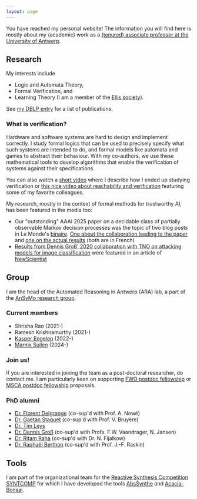 ```yaml
---
layout: page
---
```


You have reached my personal website! The information you will find here is
mostly about my (academic) work as a [(tenured) associate professor at the
University of
Antwerp](https://www.uantwerpen.be/en/staff/guillermoalberto-perez/).

## Research
My interests include
* Logic and Automata Theory,
* Formal Verification, and
* Learning Theory (I am a member of the [Ellis society](https://ellis.eu/)).

See [my DBLP entry](https://dblp.org/pid/135/6266.html) for a list of publications.

### What is verification?
Hardware and software systems are hard to design and implement correctly. I
study formal logics that can be used to precisely specify what such systems
are intended to do, and formal models like automata and games to abstract
their behaviour. With my co-authors, we use these mathematical tools to
develop algorithms that enable the verification of systems against their
specifications.

You can also watch a [short video](https://youtu.be/vgFFFUj9sYQ) where I
describe how I ended up studying verification or [this nice video about
reachability and
verification](https://youtu.be/IzSs_gJDVzI?si=Nkv4JFuFy8pWmjeL) featuring some
of my favorite colleagues.

My research, mostly in the context of formal methods for
trustworthy AI, has been featured in the media too:
* Our "outstanding" AAAI 2025 paper on a decidable class of partially observable Markov decision processes was the topic of two blog posts in Le Monde's [binaire](https://www.lemonde.fr/blog/binaire/a-propos-de-binaire/). [One about the collaboration leading to the paper](https://www.lemonde.fr/blog/binaire/2025/05/09/prendre-des-decisions-optimales-sans-avoir-toutes-les-cartes-en-main-1-2-la-genese-dun-papier-scientifique/) and [one on the actual results](https://www.lemonde.fr/blog/binaire/2025/05/16/prendre-des-decisions-optimales-sans-avoir-toutes-les-cartes-en-main-2-2-la-science-des-revelations/) (both are in French)
* [Results from Dennis Groß' 2020 collaboration with TNO on attacking models for
  image classification](https://www.newscientist.com/article/2253881-small-sticker-could-hide-a-fighter-jet-from-an-enemy-drone/)
  were featured in an article of [NewScientist](https://www.newscientist.com/)

## Group
I am the head of the Automated Reasoning in Antwerp (ARA) lab, a
part of the [AnSyMo research
group](https://www.uantwerpen.be/en/research-groups/ansymo/). 

### Current members
* Shrisha Rao (2021-)
* Ramesh Krishnamurthy (2021-)
* [Kasper Engelen](https://kasperengelen.github.io/) (2022-)
* [Marnix Suilen](https://www.marnixsuilen.nl/) (2024-)

### Join us!
If you are interested in joining the team as a post-doctoral researcher, do
contact me. I am particularly keen on supporting [FWO postdoc
fellowship](https://www.fwo.be/en/support-programmes/all-calls/postdoctoral-researchers/junior-postdoctoral-fellowship/) or [MSCA postdoc fellowship](https://www.uantwerpen.be/en/research/policy/funding/horizon-europe/pillar1/msca/marie-curie/) proposals.

### PhD alumni
* [Dr. Florent Delgrange](https://delgrange.me/) (co-sup'd with Prof. A. Nowé)
* [Dr. Gaëtan Staquet](https://www.gaetanstaquet.com/) (co-sup'd with Prof. V.
  Bruyère)
* [Dr. Tim Leys](http://timleys.be/)
* [Dr. Dennis Groß](https://dennisgross.org/) (co-sup'd with Profs. F.W.
  Vaandrager, N. Jansen)
* [Dr. Ritam Raha](https://ritamraha.github.io/) (co-sup'd with Dr. N.
  Fijalkow)
* [Dr. Raphaël Berthon](https://di.ulb.ac.be/verif/berthon/) (co-sup'd with Prof.
  J.-F. Raskin)


## Tools
I am part of the organizational team for the [Reactive Synthesis Competition
SYNTCOMP](http://www.syntcomp.org/) for which I have developed the tools
[AbsSynthe](https://github.com/gaperez64/AbsSynthe)
and [Acacia-Bonsai](https://github.com/gaperez64/acacia-bonsai).
